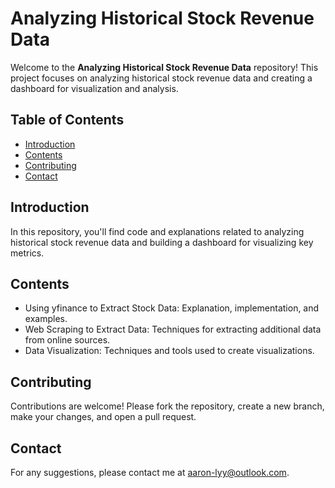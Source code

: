 # Analyzing Historical Stock Revenue Data

Welcome to the **Analyzing Historical Stock Revenue Data** repository! This project focuses on analyzing historical stock revenue data and creating a dashboard for visualization and analysis.

## Table of Contents

- [Introduction](#introduction)
- [Contents](#contents)
- [Contributing](#contributing)
- [Contact](#contact)

## Introduction

In this repository, you'll find code and explanations related to analyzing historical stock revenue data and building a dashboard for visualizing key metrics.

## Contents

- Using yfinance to Extract Stock Data: Explanation, implementation, and examples.
- Web Scraping to Extract Data: Techniques for extracting additional data from online sources.
- Data Visualization: Techniques and tools used to create visualizations.

## Contributing

Contributions are welcome! Please fork the repository, create a new branch, make your changes, and open a pull request.

## Contact

For any suggestions, please contact me at [aaron-lyy@outlook.com](mailto:aaron-lyy@outlook.com).
